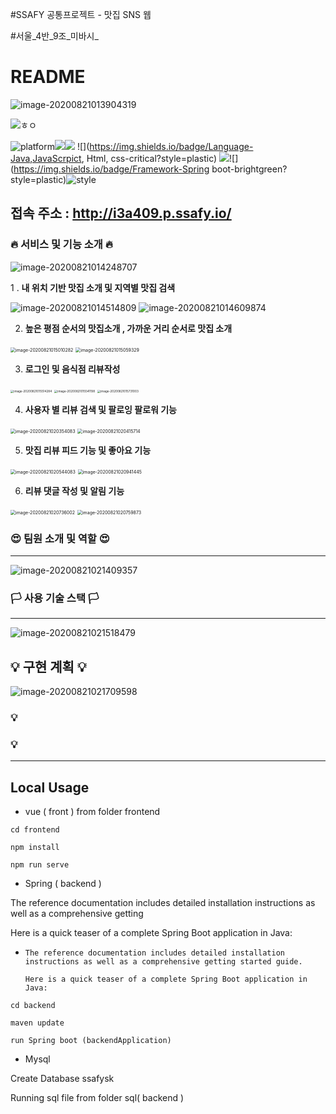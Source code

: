  #SSAFY 공통프로젝트 -  맛집 SNS 웹 

#서울_4반_9조_미바시_

#  README

![image-20200821013904319](/uploads/20b921a5b788d8716fe584bcbe1ee5fd/image-20200821013904319.png)

![ㅎㅇ](https://img.shields.io/badge/SSAFY-My--Food--Map-red)

![platform](https://img.shields.io/badge/platform-web-green?style=plastic)![](https://img.shields.io/badge/Server-AWS-yellow?style=plastic)![](https://img.shields.io/badge/version-1.0.0-green?style=plastic) ![](https://img.shields.io/badge/Language-Java,JavaScrpict, Html, css-critical?style=plastic) ![](https://img.shields.io/badge/database-Mysql-green?style=plastic)![](https://img.shields.io/badge/Framework-Spring boot-brightgreen?style=plastic)![style](https://img.shields.io/badge/library-Vue--Vuetify-blue?style=plastic)

##               

## 				접속 주소 : http://i3a409.p.ssafy.io/

 

###  🔥 서비스 및 기능 소개 🔥

![image-20200821014248707](/uploads/74e9e71292ba9df784246bea20874d2c/image-20200821014248707.png)



 1 .  **내 위치 기반 맛집 소개 및 지역별 맛집 검색**

![image-20200821014514809](/uploads/ea4dfd3ecce40ab9116c2a8fcf606f2e/image-20200821014514809.png)                           ![image-20200821014609874](/uploads/1060c951cd79e10cf3f6f0ada321beb6/image-20200821014609874.png)



2. **높은 평점 순서의 맛집소개 , 가까운 거리 순서로 맛집 소개**

<img src="C:\Users\multicampus\AppData\Roaming\Typora\typora-user-images\image-20200821015010282.png" alt="image-20200821015010282" style="zoom:50%;" />                        <img src="C:\Users\multicampus\AppData\Roaming\Typora\typora-user-images\image-20200821015059329.png" alt="image-20200821015059329" style="zoom:50%;" />                 



3. **로그인 및 음식점 리뷰작성**

<img src="C:\Users\multicampus\AppData\Roaming\Typora\typora-user-images\image-20200821015514284.png" alt="image-20200821015514284" style="zoom:33%;" />             <img src="C:\Users\multicampus\AppData\Roaming\Typora\typora-user-images\image-20200821015541198.png" alt="image-20200821015541198" style="zoom:33%;" />           <img src="C:\Users\multicampus\AppData\Roaming\Typora\typora-user-images\image-20200821015731003.png" alt="image-20200821015731003" style="zoom:33%;" /> 



4.  **사용자 별 리뷰 검색 및 팔로잉 팔로워 기능**

<img src="C:\Users\multicampus\AppData\Roaming\Typora\typora-user-images\image-20200821020354083.png" alt="image-20200821020354083" style="zoom:50%;" />                      <img src="C:\Users\multicampus\AppData\Roaming\Typora\typora-user-images\image-20200821020415714.png" alt="image-20200821020415714" style="zoom:50%;" />



5.  **맛집 리뷰 피드 기능 및 좋아요 기능**

<img src="C:\Users\multicampus\AppData\Roaming\Typora\typora-user-images\image-20200821020544083.png" alt="image-20200821020544083" style="zoom:50%;" />                     <img src="C:\Users\multicampus\AppData\Roaming\Typora\typora-user-images\image-20200821020941445.png" alt="image-20200821020941445" style="zoom:50%;" />



6.  **리뷰 댓글 작성 및 알림 기능**

<img src="C:\Users\multicampus\AppData\Roaming\Typora\typora-user-images\image-20200821020736002.png" alt="image-20200821020736002" style="zoom:50%;" />                           <img src="C:\Users\multicampus\AppData\Roaming\Typora\typora-user-images\image-20200821020759873.png" alt="image-20200821020759873" style="zoom:50%;" />



### 😍 팀원 소개 및 역할 😍

------



![image-20200821021409357](C:\Users\multicampus\AppData\Roaming\Typora\typora-user-images\image-20200821021409357.png)





### 🏳️ 사용 기술 스택 🏳️

------

![image-20200821021518479](C:\Users\multicampus\AppData\Roaming\Typora\typora-user-images\image-20200821021518479.png)





## **💡**  구현 계획  **💡** 

![image-20200821021709598](C:\Users\multicampus\AppData\Roaming\Typora\typora-user-images\image-20200821021709598.png)





### **💡** 

[문 서 ]: https://lab.ssafy.com/s03-webmobile2-sub3/s03p13a409/tree/master/%EB%AC%B8%EC%84%9C

###  **💡**

------





## Local Usage

- vue ( front ) from folder frontend

```
cd frontend

npm install

npm run serve
```



-  Spring ( backend )

  The reference documentation includes detailed installation instructions as well as a comprehensive getting

  [started guide.]: https://docs.spring.io/spring-boot/docs/current-SNAPSHOT/reference/html/getting-started.html#getting-started-first-application	"guide"

  Here is a quick teaser of a complete Spring Boot application in Java:

  

- ```
  The reference documentation includes detailed installation instructions as well as a comprehensive getting started guide.
  
  Here is a quick teaser of a complete Spring Boot application in Java:
  ```

  

```
cd backend 

maven update

run Spring boot (backendApplication)
```



-  Mysql 

  Create Database ssafysk

   Running sql file from folder sql( backend )